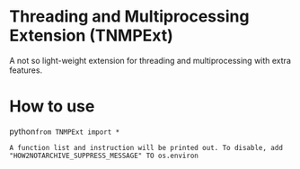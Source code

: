 # Threading and Multiprocessing Extension (TNMPExt)
A not so light-weight extension for threading and multiprocessing with extra features.

# How to use
python``
from TNMPExt import *
``

``A function list and instruction will be printed out. To disable, add "HOW2NOTARCHIVE_SUPPRESS_MESSAGE" TO os.environ``
